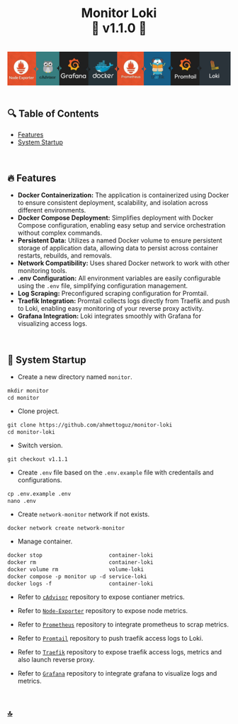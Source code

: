<h1 id="top" align="center">Monitor Loki <br/> 🚢 v1.1.0 🚢</h1>

<br>

<div align="center">
    <img width=auto src="assets/banner/banner.png">
</div>

<br>

## 🔍 Table of Contents

- [Features](#features)
- [System Startup](#system-startup)

<br/>

<h2 id="features">🔥 Features</h2>

- **Docker Containerization:** The application is containerized using Docker to ensure consistent deployment, scalability, and isolation across different environments.
- **Docker Compose Deployment:** Simplifies deployment with Docker Compose configuration, enabling easy setup and service orchestration without complex commands.
- **Persistent Data:** Utilizes a named Docker volume to ensure persistent storage of application data, allowing data to persist across container restarts, rebuilds, and removals.
- **Network Compatibility:** Uses shared Docker network to work with other monitoring tools.
- **.env Configuration:** All environment variables are easily configurable using the `.env` file, simplifying configuration management.
- **Log Scraping:** Preconfigured scraping configuration for Promtail.
- **Traefik Integration:** Promtail collects logs directly from Traefik and push to Loki, enabling easy monitoring of your reverse proxy activity.
- **Grafana Integration:** Loki integrates smoothly with Grafana for visualizing access logs.

<br/>

<h2 id="system-startup">🚀 System Startup</h2>

- Create a new directory named `monitor`.

```
mkdir monitor
cd monitor
```

- Clone project.

```
git clone https://github.com/ahmettoguz/monitor-loki
cd monitor-loki
```

- Switch version.

```
git checkout v1.1.1
```

- Create `.env` file based on the `.env.example` file with credentails and configurations.

```
cp .env.example .env
nano .env
```

- Create `network-monitor` network if not exists.

```
docker network create network-monitor
```

- Manage container.

```
docker stop                     container-loki
docker rm                       container-loki
docker volume rm                volume-loki
docker compose -p monitor up -d service-loki
docker logs -f                  container-loki
```

- Refer to [`cAdvisor`](https://github.com/ahmettoguz/monitor-cadvisor) repository to expose contianer metrics.

- Refer to [`Node-Exporter`](https://github.com/ahmettoguz/monitor-node-exporter) repository to expose node metrics.

- Refer to [`Prometheus`](https://github.com/ahmettoguz/monitor-prometheus) repository to integrate prometheus to scrap metrics.

- Refer to [`Promtail`](https://github.com/ahmettoguz/monitor-promtail) repository to push traefik access logs to Loki.

- Refer to [`Traefik`](https://github.com/ahmettoguz/proxy-traefik) repository to expose traefik access logs, metrics and also launch reverse proxy.

- Refer to [`Grafana`](https://github.com/ahmettoguz/monitor-grafana) repository to integrate grafana to visualize logs and metrics.

<br/>

### [🔝](#top)
